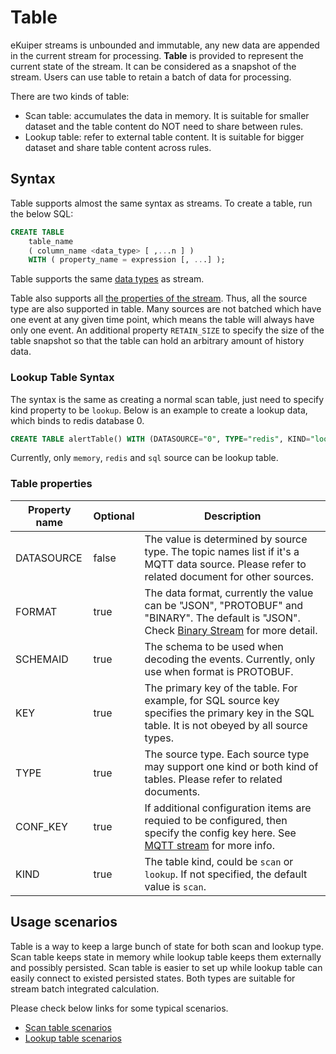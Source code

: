 # Table

eKuiper streams is unbounded and immutable, any new data are appended in the current stream for processing.  **Table** is provided to represent the current state of the stream. It can be considered as a snapshot of the stream. Users can use table to retain a batch of data for processing.

There are two kinds of table:

- Scan table: accumulates the data in memory. It is suitable for smaller dataset and the table content do NOT need to share between rules.
- Lookup table: refer to external table content. It is suitable for bigger dataset and share table content across rules.

## Syntax

Table supports almost the same syntax as streams. To create a table, run the below SQL:

```sql
CREATE TABLE 
    table_name 
    ( column_name <data_type> [ ,...n ] )
    WITH ( property_name = expression [, ...] );
```

Table supports the same [data types](../streams/overview.md#schema-in-stream-definition) as stream.

Table also supports all [the properties of the stream](../streams/overview.md#stream-properties). Thus, all the source type are also supported in table. Many sources are not batched which have one event at any given time point, which means the table will always have only one event. An additional property `RETAIN_SIZE` to specify the size of the table snapshot so that the table can hold an arbitrary amount of history data.

### Lookup Table Syntax

The syntax is the same as creating a normal scan table, just need to specify kind property to be `lookup`. Below is an example to create a lookup data, which binds to redis database 0.

```sql
CREATE TABLE alertTable() WITH (DATASOURCE="0", TYPE="redis", KIND="lookup")
```

Currently, only `memory`, `redis` and `sql` source can be lookup table.

### Table properties

| Property name | Optional | Description                                                                                                                                                                      |
|---------------|----------|----------------------------------------------------------------------------------------------------------------------------------------------------------------------------------|
| DATASOURCE    | false    | The value is determined by source type. The topic names list if it's a MQTT data source. Please refer to related document for other sources.                                     |
| FORMAT        | true     | The data format, currently the value can be "JSON", "PROTOBUF" and "BINARY". The default is "JSON". Check [Binary Stream](../streams/overview.md#binary-stream) for more detail. |
| SCHEMAID      | true     | The schema to be used when decoding the events. Currently, only use when format is PROTOBUF.                                                                                     |
| KEY           | true     | The primary key of the table. For example, for SQL source key specifies the primary key in the SQL table. It is not obeyed by all source types.                                  |
| TYPE          | true     | The source type. Each source type may support one kind or both kind of tables. Please refer to related documents.                                                                |
| CONF_KEY      | true     | If additional configuration items are requied to be configured, then specify the config key here. See [MQTT stream](../sources/builtin/mqtt.md) for more info.                   |
| KIND          | true     | The table kind, could be `scan` or `lookup`. If not specified, the default value is `scan`.                                                                                      |

## Usage scenarios

Table is a way to keep a large bunch of state for both scan and lookup type. Scan table keeps state in memory while lookup table keeps them externally and possibly persisted. Scan table is easier to set up while lookup table can easily connect to existed persisted states. Both types are suitable for stream batch integrated calculation.

Please check below links for some typical scenarios.

- [Scan table scenarios](scan.md)
- [Lookup table scenarios](lookup.md)
